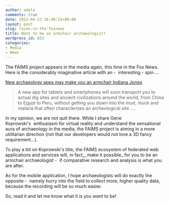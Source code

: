 ```yaml
---
author: adela
comments: true
date: 2013-04-23 16:40:53+00:00
layout: post
slug: faims-in-the-foxnews
title: Want to be an armchair archaeologist?
wordpress_id: 853
categories:
- Media
- News
---
```


The FAIMS project appears in the media again, this time in the Fox News. Here is the considerably imaginative article with an -  interesting - spin ...

[New archaeology apps may make you an armchair Indiana Jones](http://www.foxnews.com/science/2013/04/23/new-archaeology-apps-may-make-armchair-indiana-jones/#ixzz2RIZDhTCD)

<blockquote>A new app for tablets and smartphones will soon transport you to actual dig sites and ancient civilizations around the world, from China to Egypt to Peru, without getting you down into the mud, muck and malaria that often characterizes an archeological site ....</blockquote>

In my opinion, we are not quit there. While I share Gene Koprowski's  enthusiasm for virtual reality and understand the sensational aura of archaeology in the media, the FAIMS project is aiming in a more utilitarian direction (not that our developers would not love a 3D fancy requirement...).

To play a bit on Koprowski's title, the FAIMS ecosystem of federated web applications and services will, in fact,_ make it possible_ for you to be an armchair archaeologist -  if comparative research and analysis is what you are after.

As for the mobile application, I hope archaeologists will do exactly the opposite -  namely hurry into the field to collect more, higher quality data, because the recording will be so much easier.

So, read it and let me know what it is you _want_ to be!

